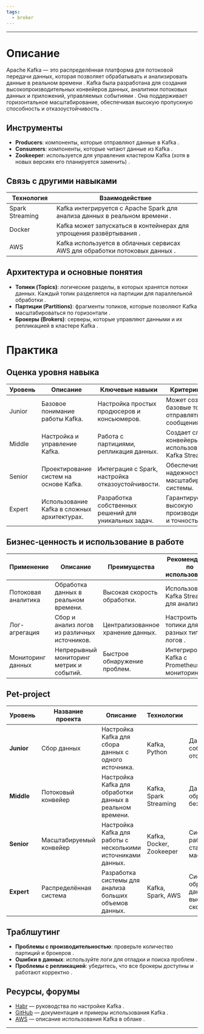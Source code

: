 ```yaml
---
tags:
  - broker
---
```

---

# Описание  
Apache Kafka — это распределённая платформа для потоковой передачи данных, которая позволяет обрабатывать и анализировать данные в реальном времени . Kafka была разработана для создания высокопроизводительных конвейеров данных, аналитики потоковых данных и приложений, управляемых событиями . Она поддерживает горизонтальное масштабирование, обеспечивая высокую пропускную способность и отказоустойчивость .  

## Инструменты  
- **Producers**: компоненты, которые отправляют данные в Kafka .  
- **Consumers**: компоненты, которые читают данные из Kafka .  
- **Zookeeper**: используется для управления кластером Kafka (хотя в новых версиях его планируется заменить) .  

## Связь с другими навыками  
| Технология | Взаимодействие |  
| ---------- | -------------- |  
| Spark Streaming | Kafka интегрируется с Apache Spark для анализа данных в реальном времени . |  
| Docker | Kafka может запускаться в контейнерах для упрощения развёртывания . |  
| AWS | Kafka используется в облачных сервисах AWS для обработки потоковых данных . |  

## Архитектура и основные понятия  
- **Топики (Topics)**: логические разделы, в которых хранятся потоки данных. Каждый топик разделяется на партиции для параллельной обработки .  
- **Партиции (Partitions)**: фрагменты топиков, которые позволяют Kafka масштабироваться по горизонтали .  
- **Брокеры (Brokers)**: серверы, которые управляют данными и их репликацией в кластере Kafka .  

# Практика  

## Оценка уровня навыка  
| Уровень | Описание | Ключевые навыки | Критерии оценки |  
| ------- | -------- | --------------- | --------------- |  
| Junior  | Базовое понимание работы Kafka. | Настройка простых продюсеров и консьюмеров. | Может создавать базовые топики и отправлять/читать сообщения. |  
| Middle  | Настройка и управление Kafka. | Работа с партициями, репликация данных. | Создает сложные конвейеры данных с использованием Kafka Streams. |  
| Senior  | Проектирование систем на основе Kafka. | Интеграция с Spark, настройка отказоустойчивости. | Обеспечивает надежность и масштабируемость системы. |  
| Expert  | Использование Kafka в сложных архитектурах. | Разработка собственных решений для уникальных задач. | Гарантирует высокую производительность и точность данных. |  

## Бизнес-ценность и использование в работе  
| Применение      | Описание                               | Преимущества                   | Рекомендации по использованию     |  
| --------------- | -------------------------------------- | ------------------------------ | --------------------------------- |  
| Потоковая аналитика | Обработка данных в реальном времени. | Высокая скорость обработки.    | Использовать Kafka Streams для анализа . |  
| Лог-агрегация   | Сбор и анализ логов из различных источников. | Централизованное хранение данных. | Настроить топики для разных типов логов . |  
| Мониторинг данных | Непрерывный мониторинг метрик и событий. | Быстрое обнаружение проблем. | Интегрировать Kafka с Prometheus для мониторинга . |  

## Pet-project  

| Уровень    | Название проекта | Описание | Технологии | Критерий успеха | Вспомагательные ссылки |  
| ---------- | ---------------- | -------- | ---------- | --------------- | ---------------------- |  
| **Junior** | Сбор данных | Настройка Kafka для сбора данных с одного источника. | Kafka, Python | Данные успешно собираются и отображаются. |  |  
| **Middle** | Потоковый конвейер | Настройка Kafka для обработки данных в реальном времени. | Kafka, Spark Streaming | Данные обрабатываются без задержек. |  |  
| **Senior** | Масштабируемый конвейер | Настройка Kafka для работы с несколькими источниками данных. | Kafka, Docker, Zookeeper | Система работает стабильно и масштабируется. |  |  
| **Expert** | Распределённая система | Разработка системы для анализа больших объемов данных. | Kafka, Spark, AWS | Система обрабатывает данные с высокой скоростью. |  |  

## Траблшутинг  
- **Проблемы с производительностью**: проверьте количество партиций и брокеров .  
- **Ошибки в данных**: используйте логи для отладки и поиска проблем .  
- **Проблемы с репликацией**: убедитесь, что все брокеры доступны и работают корректно .  

## Ресурсы, форумы  
- [Habr](https://habr.com) — руководства по настройке Kafka .  
- [GitHub](https://github.com) — документация и примеры использования Kafka .  
- [AWS](https://aws.amazon.com) — описание использования Kafka в облаке .  

---